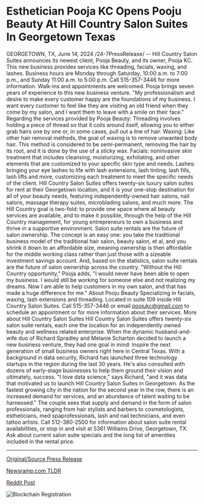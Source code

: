 # Esthetician Pooja KC Opens Pooju Beauty At Hill Country Salon Suites In Georgetown Texas

GEORGETOWN, TX, June 14, 2024 /24-7PressRelease/ -- Hill Country Salon Suites announces its newest client, Pooja Beauty, and its owner, Pooja KC. This new business provides services like threading, facials, waxing, and lashes. Business hours are Monday through Saturday, 10:00 a.m. to 7:00 p.m., and Sunday 11:00 a.m. to 5:00 p.m. Call 515-357-3446 for more information. Walk-ins and appointments are welcomed.  Pooja brings seven years of experience to this new business venture.  "My professionalism and desire to make every customer happy are the foundations of my business. I want every customer to feel like they are visiting an old friend when they come by my salon, and I want them to leave with a smile on their face."  Regarding the services provided by Pooja Beauty:  Threading involves holding a piece of thread so that it coils around itself, allowing you to either grab hairs one by one or, in some cases, pull out a line of hair.   Waxing: Like other hair removal methods, the goal of waxing is to remove unwanted body hair. This method is considered to be semi-permanent, removing the hair by its root, and it is done by the use of a sticky wax.  Facials: noninvasive skin treatment that includes cleansing, moisturizing, exfoliating, and other elements that are customized to your specific skin type and needs.   Lashes: bringing your eye lashes to life with lash extensions, lash tinting, lash fills, lash lifts and more, customizing each treatment to meet the specific needs of the client.  Hill Country Salon Suites offers twenty-six luxury salon suites for rent at their Georgetown location, and it is your one-stop destination for all of your beauty needs, featuring independently-owned hair salons, nail salons, massage therapy suites, microblading salons, and much more. The Hill Country goal is two-fold: to provide one space where all beauty services are available, and to make it possible, through the help of the Hill Country management, for young entrepreneurs to own a business and thrive in a supportive environment.  Salon suite rentals are the future of salon ownership. The concept is an easy one: you take the traditional business model of the traditional hair salon, beauty salon, et al, and you shrink it down to an affordable size, meaning ownership is then affordable for the middle working class rather than just those with a sizeable investment savings account. And, based on the statistics, salon suite rentals are the future of salon ownership across the country.  "Without the Hill Country opportunity," Pooja adds, "I would never have been able to open my business. I would still be working for someone else and not realizing my dreams. Now I am able to help customers in my own salon, and that has made a huge difference for me."  About Pooju Beauty Specializing in facials, waxing, lash extensions and threading. Located in suite 109 inside Hill Country Salon Suites. Call 515-357-3446 or email poojukc@gmail.com to schedule an appointment or for more information about their services.  More about Hill Country Salon Suites  Hill Country Salon Suites offers twenty-six salon suite rentals, each one the location for an independently owned beauty and wellness related enterprise. When the dynamic husband-and-wife duo of Richard Spradley and Melanie Scharton decided to launch a new business venture, they had one goal in mind: Inspire the next generation of small business owners right here in Central Texas.  With a background in data security, Richard has launched three technology startups in the region during the last 30 years. He's also consulted with dozens of early-stage businesses to help them ground their vision and ultimately, success.  "I love data science," says Richard, "and it was data that motivated us to launch Hill Country Salon Suites in Georgetown. As the fastest growing city in the nation for the second year in the row, there is an increased demand for services, and an abundance of talent waiting to be harnessed."  The couple sees that supply and demand in the form of salon professionals, ranging from hair stylists and barbers to cosmetologists, estheticians, med spaprofessionals, lash and nail technicians, and even tattoo artists.  Call 512-380-2500 for information about salon suite rental availabilities, or stop in and visit at 5361 Williams Drive, Georgetown, TX. Ask about current salon suite specials and the long list of amenities included in the rental price. 

---

[Original/Source Press Release](https://www.24-7pressrelease.com/press-release/511716/esthetician-pooja-kc-opens-pooju-beauty-at-hill-country-salon-suites-in-georgetown-texas)
                    

[Newsramp.com TLDR](None) 



[Reddit Post](https://www.reddit.com/r/Business_NewsRamp/comments/1dfl0nm/hill_country_salon_suites_welcomes_pooja_beauty/) 



![Blockchain Registration](https://cdn.newsramp.app/24-7PressRelease/qrcode/246/14/plumGpB_.webp)
